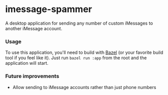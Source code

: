 # imessage-spammer
A desktop application for sending any number of custom iMessages to another iMessage account.

### Usage
To use this application, you'll need to build with [Bazel](https://bazel.build/) (or your favorite
build tool if you feel like it). Just run `bazel run :app` from the root and the application will
start.

### Future improvements
* Allow sending to iMessage accounts rather than just phone numbers
